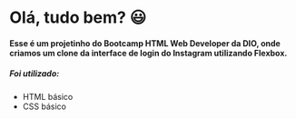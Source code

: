 # Olá, tudo bem? :smiley:

#### Esse é um projetinho do Bootcamp HTML Web Developer da DIO, onde criamos um clone da interface de login do Instagram utilizando Flexbox.

##### Foi utilizado:

- HTML básico
- CSS básico

